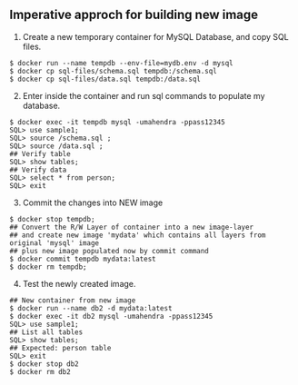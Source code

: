 ## Imperative approch for building new image

1. Create a new temporary container for MySQL Database, and copy SQL files.

```
$ docker run --name tempdb --env-file=mydb.env -d mysql
$ docker cp sql-files/schema.sql tempdb:/schema.sql
$ docker cp sql-files/data.sql tempdb:/data.sql
```

2. Enter inside the container and run sql commands to populate my database.

```
$ docker exec -it tempdb mysql -umahendra -ppass12345
SQL> use sample1;
SQL> source /schema.sql ;
SQL> source /data.sql ;
## Verify table
SQL> show tables;
## Verify data
SQL> select * from person;
SQL> exit
```

3. Commit the changes into NEW image

```
$ docker stop tempdb;
## Convert the R/W Layer of container into a new image-layer
## and create new image 'mydata' which contains all layers from original 'mysql' image
## plus new image populated now by commit command
$ docker commit tempdb mydata:latest
$ docker rm tempdb;
```

4. Test the newly created image.

```
## New container from new image
$ docker run --name db2 -d mydata:latest
$ docker exec -it db2 mysql -umahendra -ppass12345
SQL> use sample1;
## List all tables
SQL> show tables;
## Expected: person table
SQL> exit
$ docker stop db2
$ docker rm db2
```